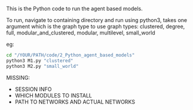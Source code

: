 This is the Python code to run the agent based models. 

To run, navigate to containing directory and run using python3, takes one argument which is the graph type to use
graph types: clustered, degree, full, modular_and_clustered, modular, multilevel, small_world

eg:
```bash
cd "/YOUR/PATH/code/2_Python_agent_based_models"
python3 M1.py "clustered"
python3 M2.py "small_world"
```
MISSING:
- SESSION INFO 
- WHICH MODULES TO INSTALL
- PATH TO NETWORKS AND ACTUAL NETWORKS
